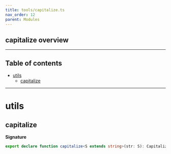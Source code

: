 ```yaml
---
title: tools/capitalize.ts
nav_order: 12
parent: Modules
---
```


## capitalize overview

---

<h2 class="text-delta">Table of contents</h2>

- [utils](#utils)
  - [capitalize](#capitalize)

---

# utils

## capitalize

**Signature**

```ts
export declare function capitalize<S extends string>(str: S): Capitalize<S>
```
